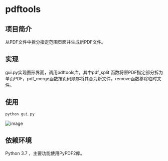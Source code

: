 # pdftools
## 项目简介
从PDF文件中拆分指定范围页面并生成新PDF文件。

##  实现
gui.py实现图形界面，调用pdftools库，其中pdf_split 函数将原PDF指定部分拆为单页PDF，pdf_merge函数按页码顺序将其合为新文件，remove函数移除临时文件。

## 使用

```
python gui.py
```

![image]( https://github.com/yjjia/pdftools/blob/master/IMG/gui.jpg )

## 依赖环境
Python 3.7 ，主要功能使用PyPDF2库。
